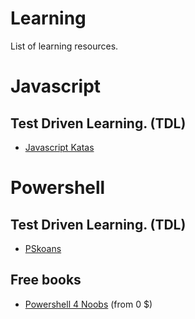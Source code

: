 # Learning
List of learning resources.

# Javascript

## Test Driven Learning. (TDL)

- [Javascript Katas](https://jskatas.org/)

# Powershell

## Test Driven Learning. (TDL)

- [PSkoans](https://github.com/vexx32/PSKoans)

## Free books

- [Powershell 4 Noobs](https://leanpub.com/powershell-4n00bs) (from 0 $)
